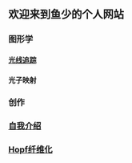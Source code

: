 ## 欢迎来到鱼少的个人网站

### 图形学 

#### [光线追踪](./RayTracing.md)
#### 光子映射

### 创作

### [自我介绍](./selfintro.md)

### [Hopf纤维化](./hopf_fibration.md)

